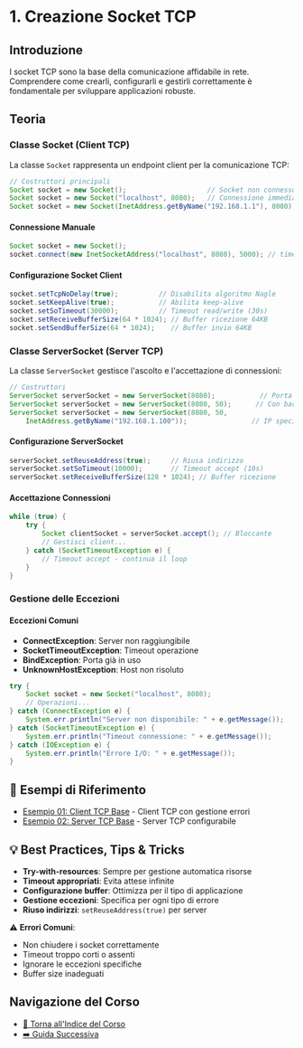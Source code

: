 # 1. Creazione Socket TCP

## Introduzione
I socket TCP sono la base della comunicazione affidabile in rete. Comprendere come crearli, configurarli e gestirli correttamente è fondamentale per sviluppare applicazioni robuste.

## Teoria

### Classe Socket (Client TCP)

La classe `Socket` rappresenta un endpoint client per la comunicazione TCP:

```java
// Costruttori principali
Socket socket = new Socket();                    // Socket non connesso
Socket socket = new Socket("localhost", 8080);   // Connessione immediata
Socket socket = new Socket(InetAddress.getByName("192.168.1.1"), 8080);
```

#### Connessione Manuale
```java
Socket socket = new Socket();
socket.connect(new InetSocketAddress("localhost", 8080), 5000); // timeout 5s
```

#### Configurazione Socket Client
```java
socket.setTcpNoDelay(true);          // Disabilita algoritmo Nagle
socket.setKeepAlive(true);           // Abilita keep-alive
socket.setSoTimeout(30000);          // Timeout read/write (30s)
socket.setReceiveBufferSize(64 * 1024); // Buffer ricezione 64KB
socket.setSendBufferSize(64 * 1024);    // Buffer invio 64KB
```

### Classe ServerSocket (Server TCP)

La classe `ServerSocket` gestisce l'ascolto e l'accettazione di connessioni:

```java
// Costruttori
ServerSocket serverSocket = new ServerSocket(8080);           // Porta specifica
ServerSocket serverSocket = new ServerSocket(8080, 50);      // Con backlog
ServerSocket serverSocket = new ServerSocket(8080, 50, 
    InetAddress.getByName("192.168.1.100"));                // IP specifico
```

#### Configurazione ServerSocket
```java
serverSocket.setReuseAddress(true);     // Riusa indirizzo
serverSocket.setSoTimeout(10000);       // Timeout accept (10s)
serverSocket.setReceiveBufferSize(128 * 1024); // Buffer ricezione
```

#### Accettazione Connessioni
```java
while (true) {
    try {
        Socket clientSocket = serverSocket.accept(); // Bloccante
        // Gestisci client...
    } catch (SocketTimeoutException e) {
        // Timeout accept - continua il loop
    }
}
```

### Gestione delle Eccezioni

#### Eccezioni Comuni
- **ConnectException**: Server non raggiungibile
- **SocketTimeoutException**: Timeout operazione
- **BindException**: Porta già in uso
- **UnknownHostException**: Host non risoluto

```java
try {
    Socket socket = new Socket("localhost", 8080);
    // Operazioni...
} catch (ConnectException e) {
    System.err.println("Server non disponibile: " + e.getMessage());
} catch (SocketTimeoutException e) {
    System.err.println("Timeout connessione: " + e.getMessage());
} catch (IOException e) {
    System.err.println("Errore I/O: " + e.getMessage());
}
```

## 🔗 Esempi di Riferimento

- [Esempio 01: Client TCP Base](./esempi/es01/ClientTCPBase.java) - Client TCP con gestione errori
- [Esempio 02: Server TCP Base](./esempi/es01/ServerTCPBase.java) - Server TCP configurabile

## 💡 Best Practices, Tips & Tricks

- **Try-with-resources**: Sempre per gestione automatica risorse
- **Timeout appropriati**: Evita attese infinite
- **Configurazione buffer**: Ottimizza per il tipo di applicazione
- **Gestione eccezioni**: Specifica per ogni tipo di errore
- **Riuso indirizzi**: `setReuseAddress(true)` per server

⚠️ **Errori Comuni**:
- Non chiudere i socket correttamente
- Timeout troppo corti o assenti
- Ignorare le eccezioni specifiche
- Buffer size inadeguati

## Navigazione del Corso
- [📑 Torna all'Indice del Corso](../README.md)
- [➡️ Guida Successiva](02-Comunicazione-Dati-TCP.md)